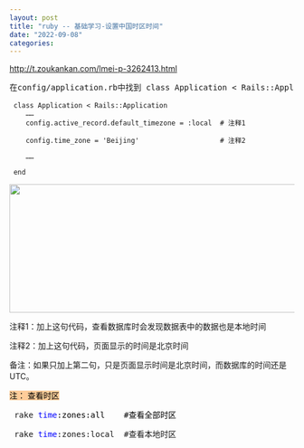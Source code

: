 ```yaml
---
layout: post
title: "ruby -- 基础学习-设置中国时区时间"
date: "2022-09-08"
categories: 
---
```

<p><a href="http://t.zoukankan.com/lmei-p-3262413.html">http://t.zoukankan.com/lmei-p-3262413.html</a></p>

<pre><span class="pre-scrollable">在config/application.rb中找到&nbsp;class Application &lt; Rails::Application 加上下面两句</span><br />
<code>&nbsp;class Application &lt; Rails::Application
&nbsp;&nbsp;&nbsp; &hellip;&hellip;
&nbsp;&nbsp;&nbsp; config.active_record.default_timezone = :local&nbsp; # 注释1

&nbsp;&nbsp;&nbsp; config.time_zone = &#39;Beijing&#39;&nbsp;&nbsp;&nbsp;&nbsp;&nbsp;&nbsp;&nbsp;&nbsp;&nbsp;&nbsp;&nbsp;&nbsp;&nbsp;&nbsp;&nbsp;&nbsp;&nbsp;&nbsp;&nbsp; # 注释2

&nbsp;&nbsp;&nbsp; &hellip;&hellip;

&nbsp;end</code></pre>

<p><img height="227" src="/uploads/ckeditor/pictures/389/image-20220908150436-1.png" width="589" /></p>

<p><span class="pre-scrollable">注释1：加上这句代码，查看数据库时会发现数据表中的数据也是本地时间</span></p>

<p><span class="pre-scrollable">注释2：加上这句代码，页面显示的时间是北京时间</span></p>

<p><span class="pre-scrollable">备注：如果只加上第二句，只是页面显示时间是北京时间，而数据库的时间还是UTC。</span></p>

<p><span class="pre-scrollable"><span style="color: rgba(0, 0, 0, 1); background-color: rgba(255, 204, 153, 1)">注： 查看时区</span></span></p>

<pre>
<span class="pre-scrollable"> rake <span style="color: rgba(0, 0, 255, 1)">time</span><span style="color: rgba(0, 0, 0, 1)">:zones:all    #查看全部时区
</span></span></pre>

<pre>
<span class="pre-scrollable"> rake <span style="color: rgba(0, 0, 255, 1)">time</span>:zones:local  #查看本地时区</span></pre>

